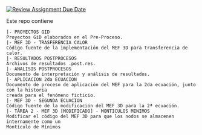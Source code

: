 [![Review Assignment Due Date](https://classroom.github.com/assets/deadline-readme-button-24ddc0f5d75046c5622901739e7c5dd533143b0c8e959d652212380cedb1ea36.svg)](https://classroom.github.com/a/X2u6_Uls)

Este repo contiene 

```
|- PROYECTOS GID
Proyectos GiD elaborados en el Pre-Proceso.
|- MEF 3D - TRASFERENCIA CALOR
Código fuente de la implementación del MEF 3D para transferencia de calor.
|- RESULTADOS POSTPROCESOS
Archivos de resultados .post.res.
|- ANALISIS POSTPROCESOS
Documento de interpretación y análisis de resultados.
|- APLICACION 2da ECUACION
Documento de proceso de aplicación del MEF para la 2da ecuación, junto con la historia
creada para el fenómeno ficticio.
|- MEF 3D - SEGUNDA ECUACION
Código fuente de la modificación del MEF 3D para la 2ª ecuación.
|- TAREA 2 - MEF 3D [MODIFICADO] - MONTICULOS MINIMOS
Modificar el código del MEF 3D para que los nodos se almacenen internamente como un
Montículo de Mínimos
```